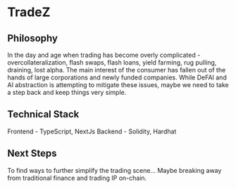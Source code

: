 # TradeZ


## Philosophy
In the day and age when trading has become overly complicated - overcollateralization, flash swaps, flash loans, yield farming, rug pulling, draining, lost alpha. The main interest of the consumer has fallen out of the hands of large corporations and newly funded companies. While DeFAI and AI abstraction is attempting to mitigate these issues, maybe we need to take a step back and keep things very simple.


## Technical Stack
Frontend - TypeScript, NextJs
Backend - Solidity, Hardhat

## Next Steps
To find ways to further simplify the trading scene... Maybe breaking away from traditional finance and trading IP on-chain.
